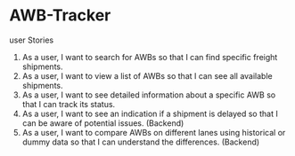 # AWB-Tracker

user Stories

1. As a user, I want to search for AWBs so that I can find specific freight shipments.
2. As a user, I want to view a list of AWBs so that I can see all available shipments. 
3. As a user, I want to see detailed information about a specific AWB so that I can track its status.
4. As a user, I want to see an indication if a shipment is delayed so that I can be aware of potential issues. (Backend)
5. As a user, I want to compare AWBs on different lanes using historical or dummy data so that I can understand the differences. (Backend)
